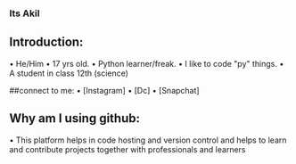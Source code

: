### Its Akil

## Introduction:

• He/Him
• 17 yrs old.
• Python learner/freak.
• I like to code "py" things.
• A student in class 12th (science)

##connect to me:
• [Instagram]
• [Dc]
• [Snapchat]

## Why am I using github:
• This platform helps in code hosting and version control and helps to learn and contribute projects together with professionals and learners


<!--
**MrCoolz0104/MrCoolz0104** is a ✨ _special_ ✨ repository because its `README.md` (this file) appears on your GitHub profile.

Here are some ideas to get you started:

- 🔭 I’m currently working on ...
- 🌱 I’m currently learning ...
- 👯 I’m looking to collaborate on ...
- 🤔 I’m looking for help with ...
- 💬 Ask me about ...
- 📫 How to reach me: ...
- 😄 Pronouns: ...
- ⚡ Fun fact: ...
-->
